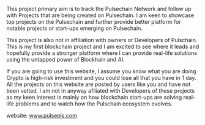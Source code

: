 This project primary aim is to track the Pulsechain Network and follow up with Projects that are being created on Pulsechain.
I am keen to showcase top projects on the Pulsechain and further provide better platform for notable projects or start-ups emerging on Pulsechain.

This project is also not in affiliation with owners or Developers of Pulschain. This is my first blockchain project and I am excited to see where it leads and hopefully provide a stronger platform where I can provide real-life solutions using the untapped power of Blockhain and AI.

If you are going to use this website, I  assume you know what you are doing
Crypto is high-risk investment and you could lose all that you have in 1 day.
All the projects on this website are posted by users like you and have not been vetted.
I am not in anyway afiliated with Developers of these projects as my keen interest is mainly on how blockchain start-ups are solving real-life problems and to watch how the Pulschain ecosystem evolves.

website: www.pulsepls.com